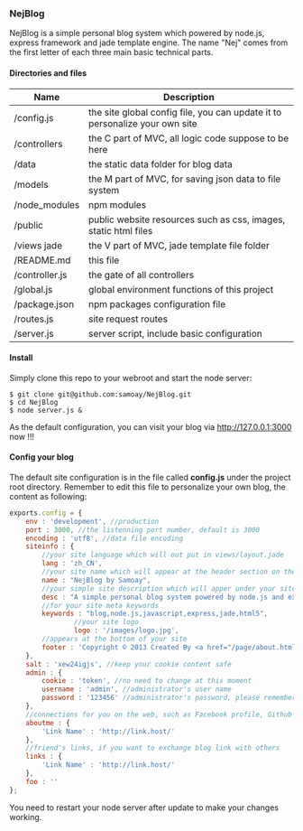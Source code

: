 ### NejBlog

NejBlog is a simple personal blog system which powered by node.js, express framework and jade template engine. The name "Nej" comes from the first letter of each three main basic technical parts.

#### Directories and files

| Name           | Description                                                                    |
|------------    | ------------------------------------------------------------------------------ | 
| /config.js     | the site global config file, you can update it to personalize your own site    |
| /controllers   | the C part of MVC, all logic code suppose to be here                           |
| /data          | the static data folder for blog data                                           |
| /models        | the M part of MVC, for saving json data to file system                         |
| /node_modules  | npm modules                                                                    |
| /public        | public website resources such as css, images, static html files                |
| /views jade    | the V part of MVC, jade template file folder                                   |
| /README.md     | this file                                                                      |
| /controller.js | the gate of all controllers                                                    |
| /global.js     | global environment functions of this project                                   |
| /package.json  | npm packages configuration file                                                |
| /routes.js     | site request routes                                                            |
| /server.js     | server script, include basic configuration                                     |

#### Install

Simply clone this repo to your webroot and start the node server:

    $ git clone git@github.com:samoay/NejBlog.git
    $ cd NejBlog
    $ node server.js &

As the default configuration, you can visit your blog via http://127.0.0.1:3000 now !!! 
    
#### Config your blog

The default site configuration is in the file called **config.js** under the project root directory. Remember to edit this file to personalize your own blog, the content as following:

```javascript
exports.config = {
	env : 'development', //production
	port : 3000, //the listenning port number, default is 3000
	encoding : 'utf8', //data file encoding
	siteinfo : {
	    //your site language which will out put in views/layout.jade
		lang : 'zh_CN',
		//your site name which will appear at the header section on the top of your site
		name : "NejBlog by Samoay",
		//your simple site description which will apper under your site name as a sub-title
		desc : "A simple personal blog system powered by node.js and express framework", 
		//for your site meta keywords
		keywords : "blog,node.js,javascript,express,jade,html5",
                //your site logo
                logo : '/images/logo.jpg',
		//appears at the bottom of your site
		footer : 'Copyright © 2013 Created By <a href="/page/about.html">Samoay</a>, Theme Inspired By <a href="http://jser.me/">jser.me</a>'
	},
	salt : 'xew24igjs', //keep your cookie content safe
	admin : {
		cookie : 'token', //no need to change at this moment
		username : 'admin', //administrator's user name
		password : '123456' //administrator's password, please remember to change this password!!!
	},
    //connections for you on the web, such as Facebook profile, Github profile and so on
    aboutme : {
        'Link Name' : 'http://link.host/'
    },
    //friend's links, if you want to exchange blog link with others
    links : {
        'Link Name' : 'http://link.host/'
    },
	foo : ''
};
```

You need to restart your node server after update to make your changes working.

